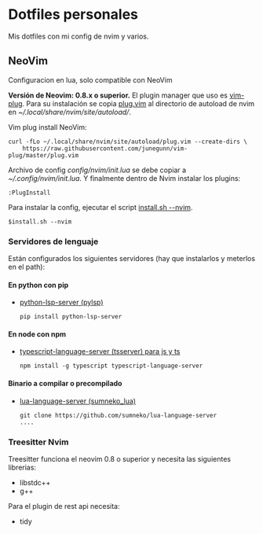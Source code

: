# Dotfiles personales

Mis dotfiles con mi config de nvim y varios.

## NeoVim

Configuracion en lua, solo compatible con NeoVim

**Versión de Neovim: 0.8.x o superior.**
El plugin manager que uso es [vim-plug](https://github.com/junegunn/vim-plug).
Para su instalación  se copia [plug.vim](https://raw.githubusercontent.com/junegunn/vim-plug/master/plug.vim)
al directorio de autoload de nvim en _~/.local/share/nvim/site/autoload/_.

Vim plug install NeoVim:
```shell
curl -fLo ~/.local/share/nvim/site/autoload/plug.vim --create-dirs \
    https://raw.githubusercontent.com/junegunn/vim-plug/master/plug.vim
```

Archivo de config _config/nvim/init.lua_ se debe copiar a _~/.config/nvim/init.lua_.
Y finalmente dentro de Nvim instalar los plugins:
```vim
:PlugInstall
```

Para instalar la config, ejecutar el script [install.sh --nvim](install.sh).
```shell
$install.sh --nvim
```

### Servidores de lenguaje

Están configurados los siguientes servidores (hay que instalarlos y meterlos en el path):

#### En python con pip
* [python-lsp-server (pylsp)](https://github.com/python-lsp/python-lsp-server)
  ```
  pip install python-lsp-server
  ```

#### En node con npm
* [typescript-language-server (tsserver) para js y ts](https://github.com/theia-ide/typescript-language-server)
  ```
  npm install -g typescript typescript-language-server
  ```

#### Binario a compilar o precompilado
* [lua-language-server (sumneko_lua)](https://github.com/sumneko/lua-language-server)
   ```
   git clone https://github.com/sumneko/lua-language-server
   ....
   ```

### Treesitter Nvim

Treesitter funciona el neovim 0.8 o superior y necesita las siguientes librerias:
* libstdc++
* g++

Para el plugin de rest api necesita:
* tidy

